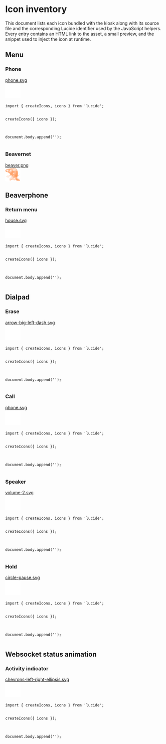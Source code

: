<h1>Icon inventory</h1>

<p>
  This document lists each icon bundled with the kiosk along with its source file
  and the corresponding Lucide identifier used by the JavaScript helpers. Every
  entry contains an HTML link to the asset, a small preview, and the snippet used
  to inject the icon at runtime.
</p>

<h2>Menu</h2>

<h3>Phone</h3>
<p>
  <a href="./phone.svg">phone.svg</a><br />
  <img src="./phone.svg" alt="Phone icon" width="48" height="48" />
</p>
<pre><code>import { createIcons, icons } from 'lucide';

createIcons({ icons });

document.body.append('<i data-lucide="phone"></i>');
</code></pre>

<h3>Beavernet</h3>
<p>
  <a href="./beaver.png">beaver.png</a><br />
  <img src="./beaver.png" alt="Beavernet logo" width="48" />
</p>

<h2>Beaverphone</h2>

<h3>Return menu</h3>
<p>
  <a href="./house.svg">house.svg</a><br />
  <img src="./house.svg" alt="House icon" width="48" height="48" />
</p>
<pre><code>import { createIcons, icons } from 'lucide';

createIcons({ icons });

document.body.append('<i data-lucide="house"></i>');
</code></pre>

<h2>Dialpad</h2>

<h3>Erase</h3>
<p>
  <a href="./arrow-big-left-dash.svg">arrow-big-left-dash.svg</a><br />
  <img src="./arrow-big-left-dash.svg" alt="Backspace icon" width="48" height="48" />
</p>
<pre><code>import { createIcons, icons } from 'lucide';

createIcons({ icons });

document.body.append('<i data-lucide="arrow-big-left-dash"></i>');
</code></pre>

<h3>Call</h3>
<p>
  <a href="./phone.svg">phone.svg</a><br />
  <img src="./phone.svg" alt="Phone icon" width="48" height="48" />
</p>
<pre><code>import { createIcons, icons } from 'lucide';

createIcons({ icons });

document.body.append('<i data-lucide="phone"></i>');
</code></pre>

<h3>Speaker</h3>
<p>
  <a href="./volume-2.svg">volume-2.svg</a><br />
  <img src="./volume-2.svg" alt="Speaker icon" width="48" height="48" />
</p>
<pre><code>import { createIcons, icons } from 'lucide';

createIcons({ icons });

document.body.append('<i data-lucide="volume-2"></i>');
</code></pre>

<h3>Hold</h3>
<p>
  <a href="./circle-pause.svg">circle-pause.svg</a><br />
  <img src="./circle-pause.svg" alt="Circle pause icon" width="48" height="48" />
</p>
<pre><code>import { createIcons, icons } from 'lucide';

createIcons({ icons });

document.body.append('<i data-lucide="circle-pause"></i>');
</code></pre>

<h2>Websocket status animation</h2>

<h3>Activity indicator</h3>
<p>
  <a href="./chevrons-left-right-ellipsis.svg">chevrons-left-right-ellipsis.svg</a><br />
  <img src="./chevrons-left-right-ellipsis.svg" alt="Chevrons ellipsis icon" width="48" height="48" />
</p>
<pre><code>import { createIcons, icons } from 'lucide';

createIcons({ icons });

document.body.append('<i data-lucide="chevrons-left-right-ellipsis"></i>');
</code></pre>









